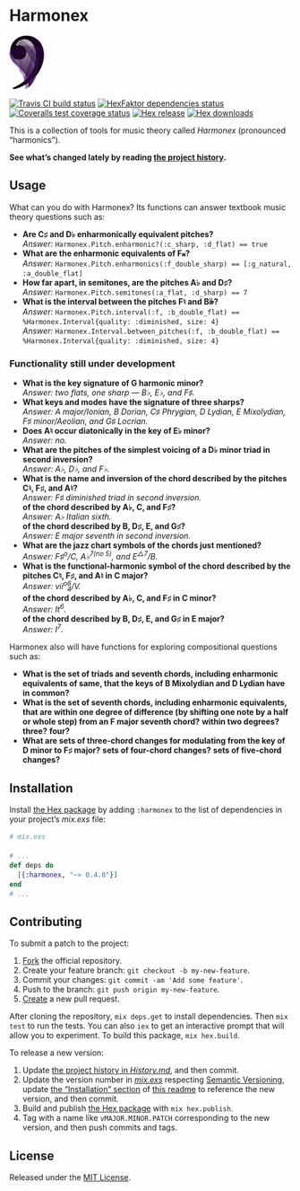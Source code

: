 # Harmonex

![logo](assets/logo.png)

[<img alt="Travis CI build status" src="https://secure.travis-ci.org/njonsson/harmonex.svg?branch=master" />][Travis-CI-build-status]
[<img alt="HexFaktor dependencies status" src="https://beta.hexfaktor.org/badge/all/github/njonsson/harmonex.svg" />][HexFaktor-deps-status]
[<img alt="Coveralls test coverage status" src="https://coveralls.io/repos/njonsson/harmonex/badge.svg?branch=master" />][Coveralls-test-coverage-status]
[<img alt="Hex release" src="https://img.shields.io/hexpm/v/harmonex.svg" />][Hex-release]
[<img alt="Hex downloads" src="https://img.shields.io/hexpm/dt/harmonex.svg" />][Hex-release]

This is a collection of tools for music theory called _Harmonex_ (pronounced
“harmonics”).

**See what’s changed lately by reading [the project history][project-history].**

## Usage

What can you do with Harmonex? Its functions can answer textbook music theory
questions such as:

* **Are C♯ and D♭ enharmonically equivalent pitches?**  
  _Answer:_ `Harmonex.Pitch.enharmonic?(:c_sharp, :d_flat) == true`
* **What are the enharmonic equivalents of F𝄪?**  
  _Answer:_
  `Harmonex.Pitch.enharmonics(:f_double_sharp) == [:g_natural, :a_double_flat]`
* **How far apart, in semitones, are the pitches A♭ and D♯?**  
  _Answer:_ `Harmonex.Pitch.semitones(:a_flat, :d_sharp) == 7`
* **What is the interval between the pitches F♮ and B𝄫?**  
  _Answer:_
  `Harmonex.Pitch.interval(:f, :b_double_flat) == %Harmonex.Interval{quality:
  :diminished, size: 4}`  
  _Answer:_
  `Harmonex.Interval.between_pitches(:f, :b_double_flat) ==
  %Harmonex.Interval{quality: :diminished, size: 4}`

### Functionality still under development

* **What is the key signature of G harmonic minor?**  
  _Answer: two flats, one sharp — B♭, E♭, and F♯._
* **What keys and modes have the signature of three sharps?**  
  _Answer: A major/Ionian, B Dorian, C♯ Phrygian, D Lydian, E Mixolydian, F♯
  minor/Aeolian, and G♯ Locrian._
* **Does A♮ occur diatonically in the key of E♭ minor?**  
  _Answer: no._
* **What are the pitches of the simplest voicing of a D♭ minor triad in
  second inversion?**  
  _Answer: A♭, D♭, and F♭._
* **What is the name and inversion of the chord described by the pitches C♮, F♯,
  and A♮?**  
  _Answer: F♯ diminished triad in second inversion._  
  **of the chord described by A♭, C, and F♯?**  
  _Answer: A♭ Italian sixth._  
  **of the chord described by B, D♯, E, and G♯?**  
  _Answer: E major seventh in second inversion._
* **What are the jazz chart symbols of the chords just mentioned?**  
  _Answer: F♯<sup>o</sup>/C, A♭<sup>7(no 5)</sup>, and E<sup>△7</sup>/B._
* **What is the functional-harmonic symbol of the chord described by the pitches
  C♮, F♯, and A♮ in C major?**  
  _Answer: vii<sup>o6</sup><span style="position: relative; left: -1ex;"><sub>4</sub>/V.</span>_  
  **of the chord described by A♭, C, and F♯ in C minor?**  
  _Answer: It<sup>6</sup>._  
  **of the chord described by B, D♯, E, and G♯ in E major?**  
  _Answer: I<sup>7</sup>._

Harmonex also will have functions for exploring compositional questions such as:

* **What is the set of triads and seventh chords, including enharmonic
  equivalents of same, that the keys of B Mixolydian and D Lydian have in
  common?**
* **What is the set of seventh chords, including enharmonic equivalents, that are
  within one degree of difference (by shifting one note by a half or whole step)
  from an F major seventh chord?** **within two degrees?** **three?**
  **four?**
* **What are sets of three-chord changes for modulating from the key of D minor
  to F♯ major?** **sets of four-chord changes?** **sets of five-chord changes?**

## Installation

Install [the Hex package][Hex-release] by adding `:harmonex` to the list of
dependencies in your project’s _mix.exs_ file:

```elixir
# mix.exs

# ...
def deps do
  [{:harmonex, "~> 0.4.0"}]
end
# ...
```

## Contributing

To submit a patch to the project:

1. [Fork][fork-project] the official repository.
2. Create your feature branch: `git checkout -b my-new-feature`.
3. Commit your changes: `git commit -am 'Add some feature'`.
4. Push to the branch: `git push origin my-new-feature`.
5. [Create][compare-project-branches] a new pull request.

After cloning the repository, `mix deps.get` to install dependencies. Then
`mix test` to run the tests. You can also `iex` to get an interactive prompt that
will allow you to experiment. To build this package, `mix hex.build`.

To release a new version:

1. Update [the project history in _History.md_][project-history], and then
   commit.
2. Update the version number in [_mix.exs_][mix-dot-exs-file] respecting
   [Semantic Versioning][Semantic-Versioning], update
   [the “Installation” section](#installation) of
   [this readme][readme-dot-md-file] to reference the new version, and then
   commit.
3. Build and publish [the Hex package][Hex-release] with `mix hex.publish`.
4. Tag with a name like `vMAJOR.MINOR.PATCH` corresponding to the new version,
   and then push commits and tags.

## License

Released under the [MIT License][MIT-License].

[Travis-CI-build-status]:         http://travis-ci.org/njonsson/harmonex                                  "Travis CI build status for ‘Harmonex’"
[HexFaktor-deps-status]:          https://beta.hexfaktor.org/github/njonsson/harmonex                     "HexFaktor dependencies status for ‘Harmonex’"
[Coveralls-test-coverage-status]: https://coveralls.io/r/njonsson/harmonex?branch=master                  "Coveralls test coverage status"
[Hex-release]:                    https://hex.pm/packages/harmonex                                        "Hex release of ‘Harmonex’"
[project-history]:                https://github.com/njonsson/harmonex/blob/master/History.md             "‘Harmonex’ project history"
[fork-project]:                   https://github.com/njonsson/harmonex/fork                               "Fork the official repository of ‘Harmonex’"
[compare-project-branches]:       https://github.com/njonsson/harmonex/compare                            "Compare branches of ‘Harmonex’ repositories"
[mix-dot-exs-file]:               https://github.com/njonsson/harmonex/blob/master/mix.exs                "‘Harmonex’ project ‘mix.exs’ file"
[Semantic-Versioning]:            http://semver.org/
[readme-dot-md-file]:             https://github.com/njonsson/harmonex/blob/master/README.md#installation "‘Harmonex’ project ‘README.md’ file"
[MIT-License]:                    http://github.com/njonsson/harmonex/blob/master/License.md              "MIT License claim for ‘Harmonex’"
